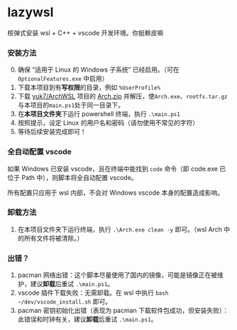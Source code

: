 # lazywsl

核弹式安装 wsl + C++ + vscode 开发环境。你挺赖皮嘛

### 安装方法

0. 确保 “适用于 Linux 的 Windows 子系统” 已经启用。（可在 `OptionalFeatures.exe` 中启用）
1. 下载本项目到有**写权限**的目录，例如 `%UserProfile%`
2. 下载 [yuk7/ArchWSL](https://github.com/yuk7/ArchWSL/releases) 项目的 [Arch.zip](https://github.com/yuk7/ArchWSL/releases/download/22.10.16.0/Arch.zip) 并解压，使`Arch.exe`、`rootfs.tar.gz`与本项目的`main.ps1`处于同一目录下。
3. 在**本项目文件夹**下运行 powershell 终端，执行 `.\main.ps1`
4. 按照提示，设定 Linux 的用户名和密码（请勿使用不常见的字符）
5. 等待后续安装完成即可！

### 全自动配置 vscode

如果 Windows 已安装 vscode，且在终端中能找到 `code` 命令（即 code.exe 已位于 Path 中），则脚本将全自动配置 vscode。

所有配置只应用于 wsl 内部，不会对 Windows vscode 本身的配置造成影响。

### 卸载方法

1. 在本项目文件夹下运行终端，执行 `.\Arch.exe clean -y` 即可。（wsl Arch 中的所有文件将被清除。）

### 出错？

1. pacman 网络出错：这个脚本尽量使用了国内的镜像，可能是镜像正在被维护，建议**卸载**后重试 `.\main.ps1`。
2. vscode 插件下载失败：无需卸载。在 wsl 中执行 `bash ~/dev/vscode_install.sh` 即可。
3. pacman 密钥初始化出错（表现为 pacman 下载软件包成功，但安装失败）：此错误和时钟有关，建议**卸载**后重试 `.\main.ps1`。
